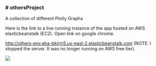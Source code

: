 **<h3># othersProject</h3>**
A collection of different Plotly Graphs

Here is the link to a live running instance of the app hosted on AWS elasticbeanstalk (EC2). Open link on google chrome.


http://others-env.eba-bkirjri5.us-east-2.elasticbeanstalk.com
(NOTE: I stopped the server. It was no longer running on AWS free tier).






![](https://media.giphy.com/media/FwIWTye9eoWKFbYWBQ/giphy.gif)
